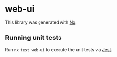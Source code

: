# web-ui

This library was generated with [Nx](https://nx.dev).

## Running unit tests

Run `nx test web-ui` to execute the unit tests via [Jest](https://jestjs.io).
